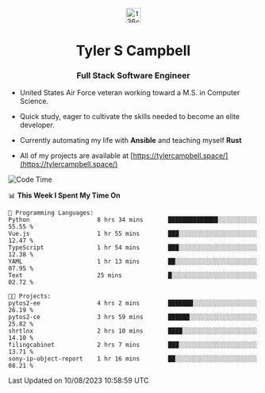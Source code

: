 <p align="center">
<a href="https://www.linkedin.com/in/t36campbell" target="blank"><img align="center" src="https://ik.imagekit.io/t36campbell/Portfolio/linkedin.png.original_m8bbGgPh6.png" alt="t36campbell" height="30" width="30" /></a>
</p>
<h1 align="center">Tyler S Campbell</h1>
<h3 align="center">Full Stack Software Engineer</h3>

* United States Air Force veteran working toward a M.S. in Computer Science.

* Quick study, eager to cultivate the skills needed to become an elite developer.

* Currently automating my life with **Ansible** and teaching myself **Rust**

* All of my projects are available at [https://tylercampbell.space/](https://tylercampbell.space/)

<!--START_SECTION:waka-->
![Code Time](http://img.shields.io/badge/Code%20Time-2%2C683%20hrs%2039%20mins-blue)

📊 **This Week I Spent My Time On** 

```text
💬 Programming Languages: 
Python                   8 hrs 34 mins       ██████████████░░░░░░░░░░░   55.55 % 
Vue.js                   1 hr 55 mins        ███░░░░░░░░░░░░░░░░░░░░░░   12.47 % 
TypeScript               1 hr 54 mins        ███░░░░░░░░░░░░░░░░░░░░░░   12.38 % 
YAML                     1 hr 13 mins        ██░░░░░░░░░░░░░░░░░░░░░░░   07.95 % 
Text                     25 mins             █░░░░░░░░░░░░░░░░░░░░░░░░   02.72 % 

🐱‍💻 Projects: 
pytos2-ee                4 hrs 2 mins        ███████░░░░░░░░░░░░░░░░░░   26.19 % 
pytos2-ce                3 hrs 59 mins       ██████░░░░░░░░░░░░░░░░░░░   25.82 % 
shrtlnx                  2 hrs 10 mins       ████░░░░░░░░░░░░░░░░░░░░░   14.10 % 
filingcabinet            2 hrs 7 mins        ███░░░░░░░░░░░░░░░░░░░░░░   13.71 % 
sony-ip-object-report    1 hr 16 mins        ██░░░░░░░░░░░░░░░░░░░░░░░   08.21 % 
```


 Last Updated on 10/08/2023 10:58:59 UTC
<!--END_SECTION:waka-->
